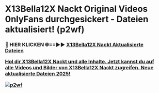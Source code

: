 # X13Bella12X Nackt Original Videos 0nlyFans durchgesickert - Dateien aktualisiert! (p2wf)

<h3>🔴 HIER KLICKEN 🌐==►► <a href="https://tinyurl.com/h6vf6nb8" rel="nofollow">X13Bella12X Nackt Aktualisierte Dateien

Hol dir X13Bella12X Nackt und alle Inhalte. Jetzt kannst du auf alle Videos und Bilder von X13Bella12X Nackt zugreifen. Neue aktualisierte Dateien 2025!

[![p2wf](https://i.imgur.com/sD4kR3V.gif)](https://tinyurl.com/h6vf6nb8)

